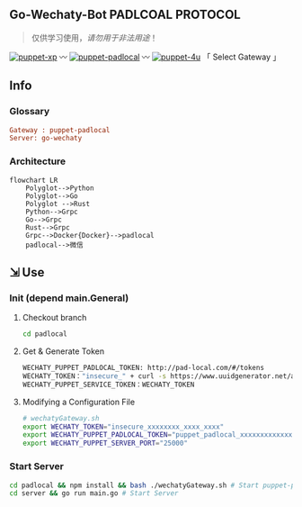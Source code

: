 ## Go-Wechaty-Bot PADLCOAL PROTOCOL

> 仅供学习使用，*请勿用于非法用途*！

[1]: https://img.shields.io/badge/puppet-xp-blue
[2]: https://img.shields.io/badge/puppet-padlocal-blue
[3]: https://img.shields.io/badge/puppet-4u-blue
[5]: /xp#go-wechaty-bot-xp-protocol
[6]: /padlocal#go-wechaty-bot-padlcoal-protocol
[7]: /4u#go-wechaty-bot-4u-protocol

[![puppet-xp][1]][5] 〰️ [![puppet-padlocal][2]][6] 〰️ [![puppet-4u][3]][7] 「 Select Gateway 」

## Info

### Glossary

```ini
Gateway : puppet-padlocal
Server: go-wechaty
```

### Architecture

```mermaid
flowchart LR
    Polyglot-->Python
    Polyglot-->Go
    Polyglot -->Rust
    Python-->Grpc
    Go-->Grpc
    Rust-->Grpc
    Grpc-->Docker{Docker}-->padlocal
    padlocal-->微信
```

## ⇲ Use

### Init (depend main.General)

1. Checkout branch

   ```bash
   cd padlocal
   ```

2. Get & Generate Token

   ```bash
   WECHATY_PUPPET_PADLOCAL_TOKEN: http://pad-local.com/#/tokens
   WECHATY_TOKEN："insecure_" + curl -s https://www.uuidgenerator.net/api/version4
   WECHATY_PUPPET_SERVICE_TOKEN：WECHATY_TOKEN
   ```

3. Modifying a Configuration File

   ```bash
   # wechatyGateway.sh
   export WECHATY_TOKEN="insecure_xxxxxxxx_xxxx_xxxx"
   export WECHATY_PUPPET_PADLOCAL_TOKEN="puppet_padlocal_xxxxxxxxxxxxxxxx"
   export WECHATY_PUPPET_SERVER_PORT="25000"
   ```

<!-- 4. Install the Packages

   ```bash
   # node-v16
   npm install -g wechaty-puppet-padlocal
   # npm --registry http://registry.npmmirror.com install -g wechaty-puppet-padlocal
   ``` -->

### Start Server

```bash
cd padlocal && npm install && bash ./wechatyGateway.sh # Start puppet-padlocal Gateway
cd server && go run main.go # Start Server
```
